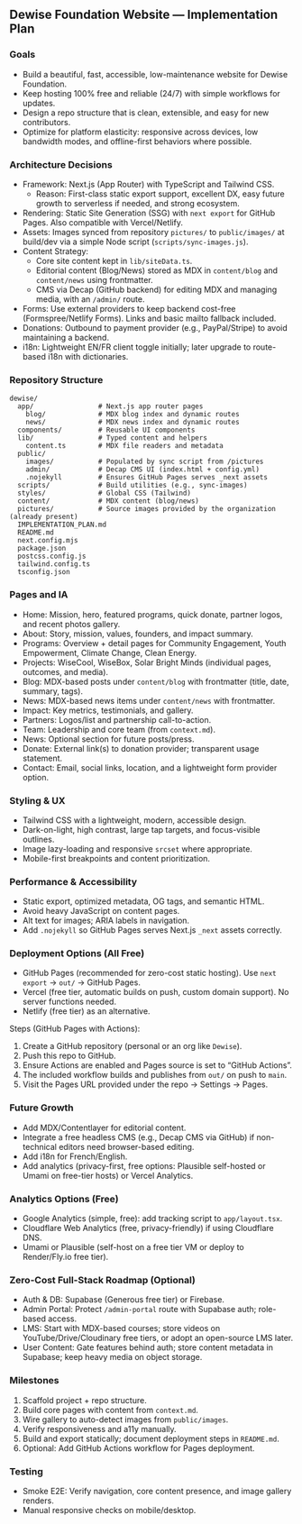 ## Dewise Foundation Website — Implementation Plan

### Goals
- Build a beautiful, fast, accessible, low-maintenance website for Dewise Foundation.
- Keep hosting 100% free and reliable (24/7) with simple workflows for updates.
- Design a repo structure that is clean, extensible, and easy for new contributors.
- Optimize for platform elasticity: responsive across devices, low bandwidth modes, and offline-first behaviors where possible.

### Architecture Decisions
- Framework: Next.js (App Router) with TypeScript and Tailwind CSS.
  - Reason: First-class static export support, excellent DX, easy future growth to serverless if needed, and strong ecosystem.
- Rendering: Static Site Generation (SSG) with `next export` for GitHub Pages. Also compatible with Vercel/Netlify.
- Assets: Images synced from repository `pictures/` to `public/images/` at build/dev via a simple Node script (`scripts/sync-images.js`).
- Content Strategy:
  - Core site content kept in `lib/siteData.ts`.
  - Editorial content (Blog/News) stored as MDX in `content/blog` and `content/news` using frontmatter.
  - CMS via Decap (GitHub backend) for editing MDX and managing media, with an `/admin/` route.
- Forms: Use external providers to keep backend cost-free (Formspree/Netlify Forms). Links and basic mailto fallback included.
- Donations: Outbound to payment provider (e.g., PayPal/Stripe) to avoid maintaining a backend.
 - i18n: Lightweight EN/FR client toggle initially; later upgrade to route-based i18n with dictionaries.

### Repository Structure
```
dewise/
  app/                # Next.js app router pages
    blog/             # MDX blog index and dynamic routes
    news/             # MDX news index and dynamic routes
  components/         # Reusable UI components
  lib/                # Typed content and helpers
    content.ts        # MDX file readers and metadata
  public/
    images/           # Populated by sync script from /pictures
    admin/            # Decap CMS UI (index.html + config.yml)
    .nojekyll         # Ensures GitHub Pages serves _next assets
  scripts/            # Build utilities (e.g., sync-images)
  styles/             # Global CSS (Tailwind)
  content/            # MDX content (blog/news)
  pictures/           # Source images provided by the organization (already present)
  IMPLEMENTATION_PLAN.md
  README.md
  next.config.mjs
  package.json
  postcss.config.js
  tailwind.config.ts
  tsconfig.json
```

### Pages and IA
- Home: Mission, hero, featured programs, quick donate, partner logos, and recent photos gallery.
- About: Story, mission, values, founders, and impact summary.
- Programs: Overview + detail pages for Community Engagement, Youth Empowerment, Climate Change, Clean Energy.
- Projects: WiseCool, WiseBox, Solar Bright Minds (individual pages, outcomes, and media).
- Blog: MDX-based posts under `content/blog` with frontmatter (title, date, summary, tags).
- News: MDX-based news items under `content/news` with frontmatter.
- Impact: Key metrics, testimonials, and gallery.
- Partners: Logos/list and partnership call-to-action.
- Team: Leadership and core team (from `context.md`).
- News: Optional section for future posts/press.
- Donate: External link(s) to donation provider; transparent usage statement.
- Contact: Email, social links, location, and a lightweight form provider option.

### Styling & UX
- Tailwind CSS with a lightweight, modern, accessible design.
- Dark-on-light, high contrast, large tap targets, and focus-visible outlines.
- Image lazy-loading and responsive `srcset` where appropriate.
- Mobile-first breakpoints and content prioritization.

### Performance & Accessibility
- Static export, optimized metadata, OG tags, and semantic HTML.
- Avoid heavy JavaScript on content pages.
- Alt text for images; ARIA labels in navigation.
 - Add `.nojekyll` so GitHub Pages serves Next.js `_next` assets correctly.

### Deployment Options (All Free)
- GitHub Pages (recommended for zero-cost static hosting). Use `next export` → `out/` → GitHub Pages.
- Vercel (free tier, automatic builds on push, custom domain support). No server functions needed.
- Netlify (free tier) as an alternative.

Steps (GitHub Pages with Actions):
1) Create a GitHub repository (personal or an org like `Dewise`).
2) Push this repo to GitHub.
3) Ensure Actions are enabled and Pages source is set to “GitHub Actions”.
4) The included workflow builds and publishes from `out/` on push to `main`.
5) Visit the Pages URL provided under the repo → Settings → Pages.

### Future Growth
- Add MDX/Contentlayer for editorial content.
- Integrate a free headless CMS (e.g., Decap CMS via GitHub) if non-technical editors need browser-based editing.
- Add i18n for French/English.
- Add analytics (privacy-first, free options: Plausible self-hosted or Umami on free-tier hosts) or Vercel Analytics.

### Analytics Options (Free)
- Google Analytics (simple, free): add tracking script to `app/layout.tsx`.
- Cloudflare Web Analytics (free, privacy-friendly) if using Cloudflare DNS.
- Umami or Plausible (self-host on a free tier VM or deploy to Render/Fly.io free tier).

### Zero-Cost Full-Stack Roadmap (Optional)
- Auth & DB: Supabase (Generous free tier) or Firebase.
- Admin Portal: Protect `/admin-portal` route with Supabase auth; role-based access.
- LMS: Start with MDX-based courses; store videos on YouTube/Drive/Cloudinary free tiers, or adopt an open-source LMS later.
- User Content: Gate features behind auth; store content metadata in Supabase; keep heavy media on object storage.


### Milestones
1) Scaffold project + repo structure.
2) Build core pages with content from `context.md`.
3) Wire gallery to auto-detect images from `public/images`.
4) Verify responsiveness and a11y manually.
5) Build and export statically; document deployment steps in `README.md`.
6) Optional: Add GitHub Actions workflow for Pages deployment.

### Testing
- Smoke E2E: Verify navigation, core content presence, and image gallery renders.
- Manual responsive checks on mobile/desktop.

 